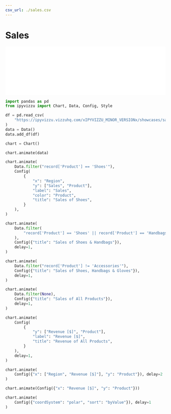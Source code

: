 ```yaml
---
csv_url: ./sales.csv
---
```


# Sales

<div class="showcase">
  <iframe  id="showcase" src="./main.html" width="100%" scrolling="no" frameborder="0"></iframe>
</div>
<script src="../../assets/javascripts/iframe/autoheight.js"></script>
<script src="../../assets/javascripts/iframe/click.js"></script>

```python
import pandas as pd
from ipyvizzu import Chart, Data, Config, Style

df = pd.read_csv(
    "https://ipyvizzu.vizzuhq.com/xIPYVIZZU_MINOR_VERSIONx/showcases/sales/sales.csv"
)
data = Data()
data.add_df(df)

chart = Chart()

chart.animate(data)

chart.animate(
    Data.filter("record['Product'] == 'Shoes'"),
    Config(
        {
            "x": "Region",
            "y": ["Sales", "Product"],
            "label": "Sales",
            "color": "Product",
            "title": "Sales of Shoes",
        }
    ),
)

chart.animate(
    Data.filter(
        "record['Product'] == 'Shoes' || record['Product'] == 'Handbags'"
    ),
    Config({"title": "Sales of Shoes & Handbags"}),
    delay=1,
)

chart.animate(
    Data.filter("record['Product'] != 'Accessories'"),
    Config({"title": "Sales of Shoes, Handbags & Gloves"}),
    delay=1,
)

chart.animate(
    Data.filter(None),
    Config({"title": "Sales of All Products"}),
    delay=1,
)

chart.animate(
    Config(
        {
            "y": ["Revenue [$]", "Product"],
            "label": "Revenue [$]",
            "title": "Revenue of All Products",
        }
    ),
    delay=1,
)

chart.animate(
    Config({"x": ["Region", "Revenue [$]"], "y": "Product"}), delay=2
)

chart.animate(Config({"x": "Revenue [$]", "y": "Product"}))

chart.animate(
    Config({"coordSystem": "polar", "sort": "byValue"}), delay=1
)
```
